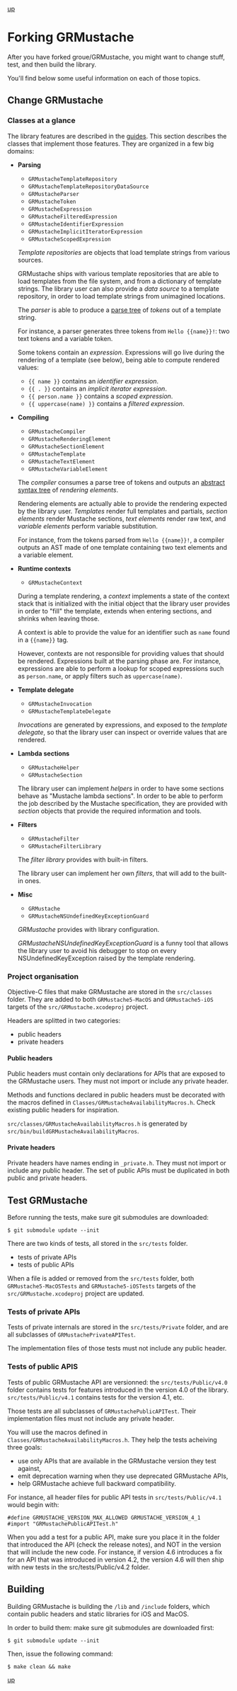 [up](introduction.md)

# Forking GRMustache

After you have forked groue/GRMustache, you might want to change stuff, test, and then build the library.

You'll find below some useful information on each of those topics.

## Change GRMustache

### Classes at a glance

The library features are described in the [guides](introduction.md). This section describes the classes that implement those features. They are organized in a few big domains:

- **Parsing**
    - `GRMustacheTemplateRepository`
    - `GRMustacheTemplateRepositoryDataSource`
    - `GRMustacheParser`
    - `GRMustacheToken`
    - `GRMustacheExpression`
    - `GRMustacheFilteredExpression`
    - `GRMustacheIdentifierExpression`
    - `GRMustacheImplicitIteratorExpression`
    - `GRMustacheScopedExpression`
    
    *Template repositories* are objects that load template strings from various sources.
    
    GRMustache ships with various template repositories that are able to load templates from the file system, and from a dictionary of template strings. The library user can also provide a *data source* to a template repository, in order to load template strings from unimagined locations.
    
    The *parser* is able to produce a [parse tree](http://en.wikipedia.org/wiki/Parse_tree) of *tokens* out of a template string.
    
    For instance, a parser generates three tokens from `Hello {{name}}!`: two text tokens and a variable token.
    
    Some tokens contain an *expression*. Expressions will go live during the rendering of a template (see below), being able to compute rendered values:
    
    - `{{ name }}` contains an *identifier expression*.
    - `{{ . }}` contains an *implicit iterator expression*.
    - `{{ person.name }}` contains a *scoped expression*.
    - `{{ uppercase(name) }}` contains a *filtered expression*.

- **Compiling**
    - `GRMustacheCompiler`
    - `GRMustacheRenderingElement`
    - `GRMustacheSectionElement`
    - `GRMustacheTemplate`
    - `GRMustacheTextElement`
    - `GRMustacheVariableElement`
    
    The *compiler* consumes a parse tree of tokens and outputs an [abstract syntax tree](http://en.wikipedia.org/wiki/Abstract_syntax_tree) of *rendering elements*.
    
    Rendering elements are actually able to provide the rendering expected by the library user. *Templates* render full templates and partials, *section elements* render Mustache sections, *text elements* render raw text, and *variable elements* perform variable substitution.
    
    For instance, from the tokens parsed from `Hello {{name}}!`, a compiler outputs an AST made of one template containing two text elements and a variable element.

- **Runtime contexts**
    - `GRMustacheContext`
    
    During a template rendering, a *context* implements a state of the context stack that is initialized with the initial object that the library user provides in order to "fill" the template, extends when entering sections, and shrinks when leaving those.
    
    A context is able to provide the value for an identifier such as `name` found in a `{{name}}` tag.
    
    However, contexts are not responsible for providing values that should be rendered. Expressions built at the parsing phase are. For instance, expressions are able to perform a lookup for scoped expressions such as `person.name`, or apply filters such as `uppercase(name)`.

- **Template delegate**
    - `GRMustacheInvocation`
    - `GRMustacheTemplateDelegate`

    *Invocations* are generated by expressions, and exposed to the *template delegate*, so that the library user can inspect or override values that are rendered.
    
- **Lambda sections**
    - `GRMustacheHelper`
    - `GRMustacheSection`

    The library user can implement *helpers* in order to have some sections behave as "Mustache lambda sections". In order to be able to perform the job described by the Mustache specification, they are provided with *section* objects that provide the required information and tools.

- **Filters**
    - `GRMustacheFilter`
    - `GRMustacheFilterLibrary`
    
    The *filter library* provides with built-in filters.
    
    The library user can implement her own *filters*, that will add to the built-in ones.
    
- **Misc**
    - `GRMustache`
    - `GRMustacheNSUndefinedKeyExceptionGuard`
    
    *GRMustache* provides with library configuration.
    
    *GRMustacheNSUndefinedKeyExceptionGuard* is a funny tool that allows the library user to avoid his debugger to stop on every NSUndefinedKeyException raised by the template rendering.
    
    

### Project organisation

Objective-C files that make GRMustache are stored in the `src/classes` folder. They are added to both `GRMustache5-MacOS` and `GRMustache5-iOS` targets of the `src/GRMustache.xcodeproj` project.

Headers are splitted in two categories:

- public headers
- private headers

#### Public headers

Public headers must contain only declarations for APIs that are exposed to the GRMustache users. They must not import or include any private header.

Methods and functions declared in public headers must be decorated with the macros defined in `Classes/GRMustacheAvailabilityMacros.h`. Check existing public headers for inspiration.

`src/classes/GRMustacheAvailabilityMacros.h` is generated by `src/bin/buildGRMustacheAvailabilityMacros`.

#### Private headers

Private headers have names ending in `_private.h`. They must not import or include any public header. The set of public APIs must be duplicated in both public and private headers.


## Test GRMustache

Before running the tests, make sure git submodules are downloaded:

    $ git submodule update --init

There are two kinds of tests, all stored in the `src/tests` folder.

- tests of private APIs
- tests of public APIs

When a file is added or removed from the `src/tests` folder, both `GRMustache5-MacOSTests` and `GRMustache5-iOSTests` targets of the `src/GRMustache.xcodeproj` project are updated.

### Tests of private APIs

Tests of private internals are stored in the `src/tests/Private` folder, and are all subclasses of `GRMustachePrivateAPITest`.

The implementation files of those tests must not include any public header.

### Tests of public APIS

Tests of public GRMustache API are versionned: the `src/tests/Public/v4.0` folder contains tests for features introduced in the version 4.0 of the library. `src/tests/Public/v4.1` contains tests for the version 4.1, etc.

Those tests are all subclasses of `GRMustachePublicAPITest`. Their implementation files must not include any private header.

You will use the macros defined in `Classes/GRMustacheAvailabilityMacros.h`. They help the tests acheiving three goals:

- use only APIs that are available in the GRMustache version they test against,
- emit deprecation warning when they use deprecated GRMustache APIs,
- help GRMustache achieve full backward compatibility.

For instance, all header files for public API tests in `src/tests/Public/v4.1` would begin with:

    #define GRMUSTACHE_VERSION_MAX_ALLOWED GRMUSTACHE_VERSION_4_1
    #import "GRMustachePublicAPITest.h"

When you add a test for a public API, make sure you place it in the folder that introduced the API (check the release notes), and NOT in the version that will include the new code. For instance, if version 4.6 introduces a fix for an API that was introduced in version 4.2, the version 4.6 will then ship with new tests in the src/tests/Public/v4.2 folder.

## Building

Building GRMustache is building the `/lib` and `/include` folders, which contain public headers and static libraries for iOS and MacOS.

In order to build them: make sure git submodules are downloaded first:

    $ git submodule update --init

Then, issue the following command:

    $ make clean && make

[up](introduction.md)
